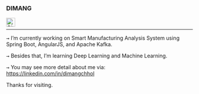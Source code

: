 ### DIMANG
<a href="https://github.com/dimangite/">
  <img align="left" alt="Github Icon" width="24px" src="https://cdn.jsdelivr.net/npm/simple-icons@3.12.2/icons/github.svg" />
</a>
<br>
<hr>   
                                                                                                                                                                                                                                 
<kbd>→</kbd> I’m currently working on Smart Manufacturing Analysis System using Spring Boot, AngularJS, and Apache Kafka.

<kbd>→</kbd>  Besides that, I’m learning Deep Learning and Machine Learning.

<kbd>→</kbd>  You may see more detail about me via: https://linkedin.com/in/dimangchhol


Thanks for visiting.

